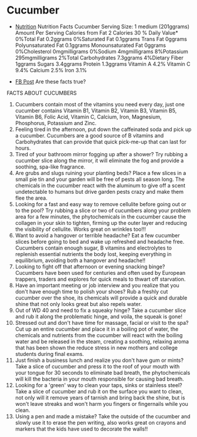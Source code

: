 # Cucumber


- [Nutrition](https://www.nutritionix.com/food/cucumber)
Nutrition Facts
Cucumber
Serving Size: 1 medium (201ggrams)
Amount Per Serving
Calories from Fat 2
Calories 30
% Daily Value*
0%Total Fat 0.2ggrams
0%Saturated Fat 0.1ggrams
Trans Fat 0ggrams
Polyunsaturated Fat 0.1ggrams
Monounsaturated Fat 0ggrams
0%Cholesterol 0mgmilligrams
0%Sodium 4mgmilligrams
8%Potassium 295mgmilligrams
2%Total Carbohydrates 7.3ggrams
4%Dietary Fiber 1ggrams
Sugars 3.4ggrams
Protein 1.3ggrams
 Vitamin A 4.2%
 Vitamin C 9.4%
 Calcium 2.5%
 Iron 3.1%


- [FB Post](https://www.facebook.com/Yourdailysmiles/photos/a.479585125411206/5265317320171272)
Are these facts true?

FACTS ABOUT CUCUMBERS
1.  Cucumbers contain most of the vitamins you need every day, just one cucumber contains Vitamin B1, Vitamin B2, Vitamin B3, Vitamin B5, Vitamin B6, Folic Acid, Vitamin C, Calcium, Iron, Magnesium, Phosphorus, Potassium and Zinc.
2. Feeling tired in the afternoon, put down the caffeinated soda and pick up a  cucumber. Cucumbers are a good source of B vitamins and Carbohydrates that can provide that quick pick-me-up that can last for hours.
3. Tired of your bathroom mirror fogging up after a shower? Try rubbing a cucumber slice along the mirror, it will eliminate the fog and provide a soothing, spa-like fragrance.
4. Are grubs and slugs ruining your planting beds? Place a few slices in a small pie tin and your garden will be free of pests all season long. The chemicals in the cucumber react with the aluminum to give off a scent undetectable to humans but drive garden pests crazy and make them flee the area.
5.  Looking for a fast and easy way to remove cellulite before going out or to the pool? Try rubbing a slice or two of cucumbers along your problem area for a few minutes, the phytochemicals in the cucumber cause the collagen in your skin to tighten, firming up the outer layer and reducing the visibility of cellulite. Works great on wrinkles too!!!
6. Want to avoid a hangover or terrible headache? Eat a few cucumber slices before going to bed and wake up refreshed and headache free. Cucumbers contain enough sugar, B vitamins and electrolytes to replenish essential nutrients the body lost, keeping everything in equilibrium, avoiding both a hangover and headache!!
7. Looking to fight off that afternoon or evening snacking binge? Cucumbers have been used for centuries and often used by European trappers, traders and explores for quick meals to thwart off starvation.
8. Have an important meeting or job interview and you realize that you don't have enough time to polish your shoes? Rub a freshly cut cucumber over the shoe, its chemicals will provide a quick and durable shine that not only looks great but also repels water.
9. Out of WD 40 and need to fix a squeaky hinge? Take a cucumber slice and rub it along the problematic hinge, and voila, the squeak is gone!
10. Stressed out and don't have time for massage, facial or visit to the spa? Cut up an entire cucumber and  place it in a boiling pot of water, the chemicals and nutrients from the cucumber will react with the boiling water and be released in the steam, creating a soothing, relaxing aroma that has been shown the reduce stress in new mothers and college students during final exams.
11. Just finish a business lunch and realize you don't have gum or mints? Take a slice of cucumber and press it to the roof of your mouth with your tongue for 30 seconds to eliminate bad breath, the phytochemicals will kill the bacteria in your mouth responsible for causing bad breath.
12. Looking for a 'green' way to clean your taps, sinks or stainless steel? Take a slice of cucumber and rub it on the surface you want to clean, not only will it remove years of tarnish and bring back the
shine, but is won't leave streaks and won't harm you fingers or fingernails while you clean.
13.  Using a pen and made a mistake? Take the outside of the cucumber and slowly use it to erase the pen writing, also works great on crayons and markers that the kids have used to decorate the walls!!
